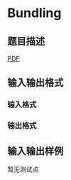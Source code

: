 # Bundling

## 题目描述

[problemUrl]: https://uva.onlinejudge.org/index.php?option=com_onlinejudge&Itemid=8&category=446&page=show_problem&problem=4066

[PDF](https://uva.onlinejudge.org/external/13/p1320.pdf)

## 输入输出格式

### 输入格式

### 输出格式

## 输入输出样例

暂无测试点

